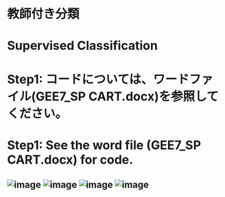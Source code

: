# 教師付き分類
# Supervised Classification
# Step1: コードについては、ワードファイル(GEE7_SP CART.docx)を参照してください。
# Step1: See the word file (GEE7_SP CART.docx) for code.
![image](https://user-images.githubusercontent.com/87138262/160058722-8bbf6253-f6a8-45d6-b9d2-2ca82b1bc825.png)
![image](https://user-images.githubusercontent.com/87138262/160058745-0c3ca92d-b9b1-4748-8074-247a79dda9ed.png)
![image](https://user-images.githubusercontent.com/87138262/160058327-f75690e5-ad51-421c-a033-8ccff59d1057.png)
![image](https://user-images.githubusercontent.com/87138262/160058348-a8689178-6436-4be1-905a-98499c53adb7.png)
---
